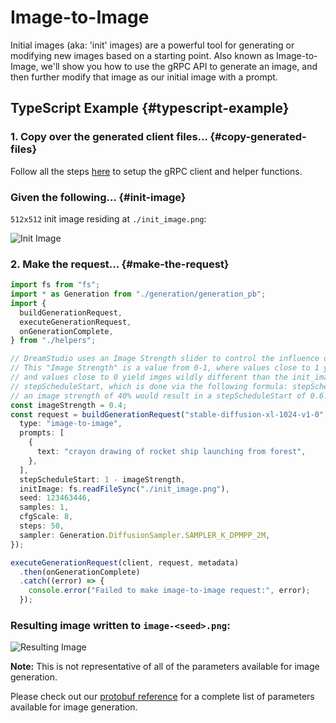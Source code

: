 # Image-to-Image

Initial images (aka: 'init' images) are a powerful tool for generating or modifying new images based on a starting point. Also known as Image-to-Image, we'll show you how to use the gRPC API to generate an image, and then further modify that image as our initial image with a prompt.

## TypeScript Example {#typescript-example}

### 1. Copy over the generated client files... {#copy-generated-files}

Follow all the steps [here](/docs/getting-started/typescript-client) to setup the gRPC client and helper functions.

### Given the following... {#init-image}

`512x512` init image residing at `./init_image.png`:

![Init Image](/TSgRPCImageToImageInit.png)

### 2. Make the request... {#make-the-request}

```typescript
import fs from "fs";
import * as Generation from "./generation/generation_pb";
import {
  buildGenerationRequest,
  executeGenerationRequest,
  onGenerationComplete,
} from "./helpers";

// DreamStudio uses an Image Strength slider to control the influence of the initial image on the final result.
// This "Image Strength" is a value from 0-1, where values close to 1 yield images very similar to the init_image
// and values close to 0 yield imges wildly different than the init_image. This is just another way to calculate
// stepScheduleStart, which is done via the following formula: stepScheduleStart = 1 - imageStrength.  This means
// an image strength of 40% would result in a stepScheduleStart of 0.6.
const imageStrength = 0.4;
const request = buildGenerationRequest("stable-diffusion-xl-1024-v1-0", {
  type: "image-to-image",
  prompts: [
    {
      text: "crayon drawing of rocket ship launching from forest",
    },
  ],
  stepScheduleStart: 1 - imageStrength,
  initImage: fs.readFileSync("./init_image.png"),
  seed: 123463446,
  samples: 1,
  cfgScale: 8,
  steps: 50,
  sampler: Generation.DiffusionSampler.SAMPLER_K_DPMPP_2M,
});

executeGenerationRequest(client, request, metadata)
  .then(onGenerationComplete)
  .catch((error) => {
    console.error("Failed to make image-to-image request:", error);
  });
```

### Resulting image written to `image-<seed>.png`:

![Resulting Image](/TSgRPCImageToImageResult.png)

**Note:** This is not representative of all of the parameters available for image generation.

Please check out our [protobuf reference](https://github.com/Stability-AI/api-interfaces/blob/main/src/proto/generation.proto) for a complete list of parameters available for image generation.
